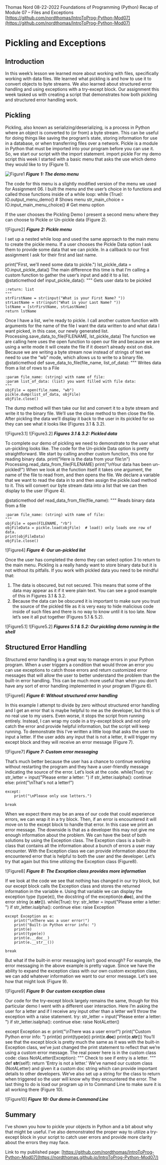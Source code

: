 Thomas Nord
08-22-2022
Foundations of Programming (Python)
Recap of Module 07 – Files and Exceptions
[https://github.com/nordthomas/IntroToProg-Python-Mod07](https://github.com/nordthomas/IntroToProg-Python-Mod07)

# Pickling and Exceptions

## Introduction
In this week’s lesson we learned more about working with files, specifically working with data files. We learned what pickling is and how to use it to convert objects to byte streams. We also learned about structured error handling and using exceptions with a try-except block. Our assignment this week tasked us with creating a script that demonstrates how both pickling and structured error handling work. 

## Pickling
Pickling, also known as serializing/deserializing, is a process in Python where an object is converted to (or from) a byte stream. This can be useful for doing things like saving the program’s state, storing information for use in a database, or when transferring files over a network.
Pickle is a module in Python that must be imported into your program before you can use it. So, we start our script with the import statement. 
import pickle
For my demo script this week I started with a basic menu that asks the use which demo they would like to try (Figure 1). 

![Figure1](/docs/assets/Picture1.png)
***Figure 1: The demo menu***

The code for this menu is a slightly modified version of the menu we used for Assignment 06. I built the menu and the user’s choice in to functions and called those functions inside of a while loop: 
while (True):
    IO.output_menu_demo()  # Shows menu
    str_main_choice = IO.input_main_menu_choice()  # Get menu option

If the user chooses the Pickling Demo I present a second menu where they can choose to Pickle or Un-pickle data (Figure 2).

![Figure2]
***Figure 2: Pickle menu***

I set up a nested while loop and used the same approach to the main menu to create the pickle menu. If a user chooses the Pickle Data option I ask them to provide some data that we can pickle. In a callback to our first assignment I ask for their first and last name. 

print("First, we'll need some data to pickle.")
lst_pickle_data = IO.input_pickle_data()
The main difference this time is that I’m calling a custom function to gather the user’s input and add it to a list. 
@staticmethod
def input_pickle_data():
    """ Gets user data to be pickled

    :return: list
    """
    strFirstName = str(input("What is your First Name? "))
    strLastName = str(input("What is your Last Name? "))
    lstName = [strFirstName, strLastName]
    return lstName
Once I have a list, we’re ready to pickle. I call another custom function with arguments for the name of the file I want the data written to and what data I want picked, in this case, our newly generated list. 
Processing.save_data_to_file(FILENAME, lst_pickle_data)
The function we are calling here uses the open function to open our file and because we are using a write mode it will create the file if it doesn’t already exist on disk. Because we are writing a byte stream now instead of strings of text we need to use the “wb” mode, which allows us to write to a binary file. 
@staticmethod
def save_data_to_file(file_name, list_of_data):
    """ Writes data from a list of rows to a File

    :param file_name: (string) with name of file:
    :param list_of_data: (list) you want filled with file data:
    """
    objFile = open(file_name, "wb")
    pickle.dump(list_of_data, objFile)
    objFile.close()
The dump method will then take our list and convert it to a byte stream and write it to the binary file. We’ll use the close method to then close the file. 
After pickling the data we’ll display it back to the user in its pickled for so they can see what it looks like (Figures 3.1 & 3.2).

![Figure3.1]
![Figure3.2]
***Figures 3.1 & 3.2: Pickled data***

To complete our demo of pickling we need to demonstrate to the user what un-pickling looks like. The code for the Un-pickle Data option is pretty straightforward. We start by calling another custom function, this one for reading binary data. 
print("Here is the data from your file:\n")
Processing.read_data_from_file(FILENAME)
print("\nYour data has been un-pickled!")
When we look at the function itself it takes one argument, the name of the file to read from, and then opens the file. We declare a variable that we want to read the data in to and then assign the pickle.load method to it. This will convert our byte stream data into a list that we can then display to the user (Figure 4).

@staticmethod
def read_data_from_file(file_name):
    """ Reads binary data from a file

    :param file_name: (string) with name of file:
    """
    objFile = open(FILENAME, "rb")
    objFileData = pickle.load(objFile)  # load() only loads one row of data.
    print(objFileData)
    objFile.close()
 
![Figure4]
***Figure 4: Our un-pickled list***

Once the user has completed the demo they can select option 3 to return to the main menu. 
Pickling is a really handy want to store binary data but it is not without its pitfalls. If you work with pickled data you need to be mindful that: 
1.	The data is obscured, but not secured. This means that some of the data may appear as it if it were plain text. You can see a good example of this in Figures 3.1 & 3.2.
2.	Because the data can be obscured it is important to make sure you trust the source of the pickled file as it is very easy to hide malicious code inside of such files and there is no way to know until it is too late. 
Now let’s see it all put together (Figures 5.1 & 5.2).
  
![Figure5.1]
![Figure5.2]
***Figures 5.1 & 5.2: Our pickling demo running in the shell***

## Structured Error Handling
Structured error handling is a great way to manage errors in your Python program. When a user triggers a condition that would throw an error you can use exceptions to catch those errors and return customized error messages that will allow the user to better understand the problem than the built-in error handling. This can be much more useful than when you don’t have any sort of error handling implemented in your program (Figure 6). 

![Figure6]
***Figure 6: Without structured error handling***

In this example I attempt to divide by zero without structured error handling and I get an error that is maybe helpful to me as the developer, but this is of no real use to my users. Even worse, it stops the script from running entirely. Instead, I can wrap my code in a try-except block and not only catch the error and provide helpful information, but the script will keep running. To demonstrate this I’ve written a little loop that asks the user to input a letter. If the user adds any input that is not a letter, it will trigger my except block and they will receive an error message (Figure 7). 
 
![Figure7]
***Figure 7: Custom error messaging***

That’s much better because the user has a chance to continue working without restarting the program and they have a user-friendly message indicating the source of the error. Let’s look at the code. 
while(True):
    try:
        str_letter = input("Please enter a letter: ")
        if str_letter.isalpha():
            continue
        else:
            print("\nThat's not a letter!")

    except:
        print("\nPlease only use letters.")

    break
When we expect there may be an area of our code that could experience errors, we can wrap it in a try block. Then, if an error is encountered it will move on to the except block to handle that error. In this case we print an error message. The downside is that as a developer this may not give me enough information about the problem. We can have the best of both solutions by using the Exception class. 
The Exception class is a built-in class that contains all the information about a bunch of errors a user may encounter. With the Exception class we can provide information about the encountered error that is helpful to both the user and the developer. Let’s try that again but this time utilizing the Exception class (Figure8).

![Figure8]
***Figure 8: The Exception class provides more information***

If we look at the code we see that nothing has changed in our try block, but our except block calls the Exception class and stores the returned information in the variable e. Using that variable we can display the exception type (type(e)), the docstring of the exception(e.__doc__), and the error string (e.__str__()).
while(True):
    try:
        str_letter = input("Please enter a letter: ")
        if str_letter.isalpha():
            continue
        else:
            raise Exception

    except Exception as e:
        print("\nThere was a user error!")
        print("Built-in Python error info: ")
        print(e)
        print(type(e))
        print(e.__doc__)
        print(e.__str__())

    break
    
But what if the built-in error messaging isn’t good enough? For example, the error messaging in the above example is pretty vague. Since we have the ability to expand the exception class with our own custom exception class, we can add whatever information we want to our error message. Let’s see how that might look (Figure 9).
  
![Figure9]
***Figure 9: Our custom exception class***

Our code for the try-except block largely remains the same, though for this particular demo I went with a different user interaction. Here I’m asking the user for a letter and if I receive any input other than a letter we’ll throw the exception with a raise statement. 
try:
    str_letter = input("Please enter a letter: ")
    if str_letter.isalpha():
        continue
    else:
        raise NotALetter()

except Exception as e:
    print("\nThere was a user error!")
    print("Custom Python error info: ")
    print(e)
    print(type(e))
    print(e.__doc__)
    print(e.__str__())
You’ll see that the except block is pretty much the same as it was with the built-in Exception class, we’ve just changed the print statement to reflect that we’re using a custom error message. The real power here is in the custom class code: 
class NotALetter(Exception):
    """  Check to see if entry is a letter.  """
    def __str__(self):
        return 'Entry is not a letter.'
We’ve named our custom class (NotALetter) and given it a custom doc string which can provide important details to other developers. We’ve also set up a string for the class to return when triggered so the user will know why they encountered the error. 
The last thing to do is load our program up in to Command Line to make sure it is all working there (Figure 10).
 
![Figure10]
***Figure 10: Our demo in Command Line***

## Summary
I’ve shown you how to pickle your objects in Python and a bit about why that might be useful. I’ve also demonstrated the proper way to utilize a try-except block in your script to catch user errors and provide more clarity about the errors they may face. 


Link to my published page: [https://github.com/nordthomas/IntroToProg-Python-Mod07](https://nordthomas.github.io/IntroToProg-Python-Mod07/)
